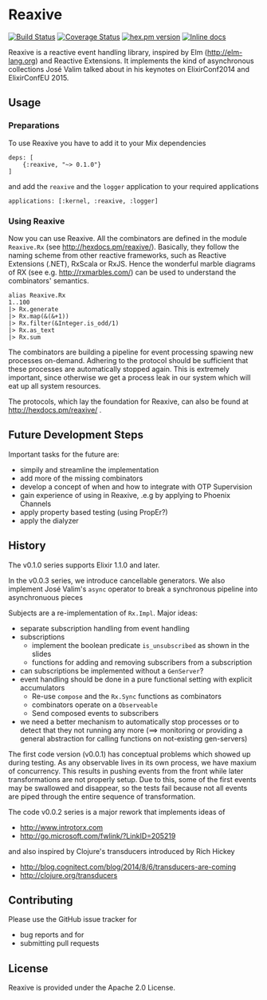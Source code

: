 # Reaxive

[![Build Status](https://travis-ci.org/alfert/reaxive.svg?branch=master)](https://travis-ci.org/alfert/reaxive)
[![Coverage Status](https://coveralls.io/repos/alfert/reaxive/badge.png?branch=master)](https://coveralls.io/r/alfert/reaxive?branch=master)
[![hex.pm version](https://img.shields.io/hexpm/v/reaxive.svg?style=flat)](https://hex.pm/packages/reaxive)
[![Inline docs](http://inch-ci.org/github/alfert/reaxive.svg?branch=master&style=flat-square)](http://inch-ci.org/github/alfert/reaxive)

Reaxive is a reactive event handling library, inspired by Elm (http://elm-lang.org) and Reactive Extensions. It implements the kind of asynchronous collections José Valim talked
about in his keynotes on ElixirConf2014 and ElixirConfEU 2015.

## Usage

### Preparations
To use Reaxive you have to add it to your Mix dependencies

	deps: [
		{:reaxive, "~> 0.1.0"}
	]

and add the `reaxive` and the `logger` application to your required applications

	applications: [:kernel, :reaxive, :logger]

### Using Reaxive

Now you can use Reaxive. All the combinators are defined in the module
`Reaxive.Rx` (see http://hexdocs.pm/reaxive/). Basically, they follow the
naming scheme from other reactive frameworks, such as Reactive Extensions
(.NET), RxScala or RxJS. Hence the wonderful marble diagrams of RX (see e.g.
http://rxmarbles.com/) can be used to understand the combinators' semantics.

	alias Reaxive.Rx
	1..100
	|> Rx.generate
	|> Rx.map(&(&+1))
	|> Rx.filter(&Integer.is_odd/1)
	|> Rx.as_text
	|> Rx.sum

The combinators are building a pipeline for event processing spawing new
processes on-demand. Adhering to the protocol should be sufficient that these
processes are automatically stopped again. This is extremely important, since otherwise
we get a process leak in our system which will eat up all system resources.

The protocols, which lay the foundation for Reaxive, can also be found at
http://hexdocs.pm/reaxive/ .

## Future Development Steps

Important tasks for the future are:

* simpily and streamline the implementation
* add more of the missing combinators
* develop a concept of when and how to integrate with OTP Supervision
* gain experience of using in Reaxive, .e.g by applying to Phoenix Channels
* apply property based testing (using PropEr?)
* apply the dialyzer

## History
The v0.1.0 series supports Elixir 1.1.0 and later.

In the v0.0.3 series, we introduce cancellable generators. We also implement
José Valim's `async` operator to break a synchronous pipeline into
asynchronuous pieces

Subjects are a re-implementation of `Rx.Impl`. Major ideas:

* separate subscription handling from event handling
* subscriptions
  * implement the boolean predicate `is_unsubscribed` as shown in the slides
  * functions for adding and removing subscribers from a subscription
* can subscriptions be implemented without a `GenServer`?
* event handling should be done in a pure functional setting with explicit accumulators
  * Re-use `compose` and the `Rx.Sync` functions as combinators
  * combinators operate on a `Observeable`
  * Send composed events to subscribers
* we need a better mechanism to automatically stop processes or to detect that
  they not running any more (==> monitoring or providing a general abstraction for
  calling functions on not-existing gen-servers)



The first code version (v0.0.1) has conceptual problems which showed up during testing.
As any observable lives in its own  process, we have maxium of concurrency.
This results in pushing events from the front while later transformations are
not properly setup. Due to this, some of the first events may be swallowed and
disappear, so the tests fail because not all events are piped through the
entire sequence of transformation.

The code v0.0.2 series is a major rework that implements ideas of

* http://www.introtorx.com
* http://go.microsoft.com/fwlink/?LinkID=205219

and also inspired by Clojure's transducers introduced by Rich Hickey

* http://blog.cognitect.com/blog/2014/8/6/transducers-are-coming
* http://clojure.org/transducers


## Contributing

Please use the GitHub issue tracker for

* bug reports and for
* submitting pull requests

## License

Reaxive is provided under the Apache 2.0 License.
